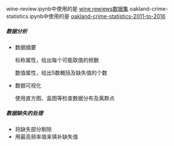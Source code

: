 wine-review.ipynb中使用的是 [wine rewiews数据集](https://www.kaggle.com/zynicide/wine-reviews)
oakland-crime-statistics.ipynb中使用的是 [oakland-crime-statistics-2011-to-2016](https://www.kaggle.com/cityofoakland/oakland-crime-statistics-2011-to-2016)

##### 数据分析

- 数据摘要

   标称属性，给出每个可能取值的频数

   数值属性，给出5数概括及缺失值的个数

- 数据可视化

   使用直方图、盒图等检查数据分布及离群点

##### 数据缺失的处理

- 将缺失部分剔除
- 用最高频率值来填补缺失值

